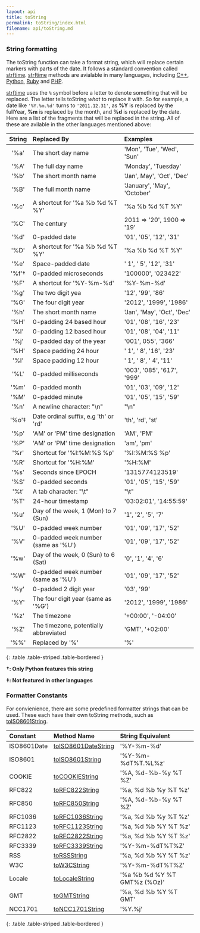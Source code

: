 ```yaml
---
layout: api
title: toString
permalink: toString/index.html
filename: api/toString.md
---
```


### String formatting ###

The toString function can take a format string, which will replace certain 
markers with parts of the date. It follows a standard convention called 
[strftime][strftime]. [strftime][strftime] methods are avialable in many 
languages, including [C++][strftimec], [Python][strftimepy], [Ruby][strftimerb] 
and [PHP][strftimephp]. 

[strftime][strftime] uses the <code>%</code> symbol before a letter to denote 
something that will be replaced. The letter tells toString _what_ to replace it 
with. So for example, a date like <code>'%Y.%m.%d'</code> turns to 
<code>'2011.12.31'</code>, as **%Y** is replaced by the fullYear, **%m** is 
replaced by the month, and **%d** is replaced by the date. Here are a list of 
the fragments that will be replaced in the string. All of these are avilable in 
the other languages mentioned above:

| String |              Replaced By              |          Examples           |
| :----: | :------------------------------------ | :-------------------------- |
|  '%a'  | The short day name                    | 'Mon', 'Tue', 'Wed', 'Sun'  |
|  '%A'  | The full day name                     | 'Monday', 'Tuesday'         |
|  '%b'  | The short month name                  | 'Jan', May', 'Oct', 'Dec'   |
|  '%B'  | The full month name                   | 'January', 'May', 'October' |
|  '%c'  | A shortcut for '%a %b %d %T %Y'       | '%a %b %d %T %Y'            |
|  '%C'  | The century                           | 2011 => '20', 1900 => '19'  |
|  '%d'  | 0-padded date                         | '01', '05', '12', '31'      |
|  '%D'  | A shortcut for '%a %b %d %T %Y'       | '%a %b %d %T %Y'            |
|  '%e'  | Space-padded date                     | ' 1', ' 5', '12', '31'      |
|  '%f'† | 0-padded microseconds                 | '100000', '023422'          |
|  '%F'  | A shortcut for '%Y-%m-%d'             | '%Y-%m-%d'                  |
|  '%g'  | The two digit yea                     | '12', '99', '86'            |
|  '%G'  | The four digit year                   | '2012', '1999', '1986'      |
|  '%h'  | The short month name                  | 'Jan', 'May', 'Oct', 'Dec'  |
|  '%H'  | 0-padding 24 based hour               | '01', '08', '16', '23'      |
|  '%I'  | 0-padding 12 based hour               | '01', '08', '04', '11'      |
|  '%j'  | 0-padded day of the year              | '001', 055', '366'          |
|  '%H'  | Space padding 24 hour                 | ' 1', ' 8', '16', '23'      |
|  '%I'  | Space padding 12 hour                 | ' 1', ' 8', ' 4', '11'      |
|  '%L'  | 0-padded milliseconds                 | '003', '085', '617', '999'  |
|  '%m'  | 0-padded month                        | '01', '03', '09', '12'      |
|  '%M'  | 0-padded minute                       | '01', '05', '15', '59'      |
|  '%n'  | A newline character: "\n"             | "\n"                        |
|  '%o'‡ | Date ordinal suffix, e.g 'th' or 'rd' | 'th', 'rd', 'st'            |
|  '%p'  | 'AM' or 'PM' time designation         | 'AM', 'PM'                  |
|  '%P'  | 'AM' or 'PM' time designation         | 'am', 'pm'                  |
|  '%r'  | Shortcut for '%I:%M:%S %p'            | '%I:%M:%S %p'               |
|  '%R'  | Shortcut for '%H:%M'                  | '%H:%M'                     |
|  '%s'  | Seconds since EPOCH                   | '1315774123519'             |
|  '%S'  | 0-padded seconds                      | '01', '05', '15', '59'      |
|  '%t'  | A tab character: "\t"                 | "\t"                        |
|  '%T'  | 24-hour timestamp                     | '03:02:01', '14:55:59'      |
|  '%u'  | Day of the week, 1 (Mon) to 7 (Sun)   | '1', '2', '5', '7'          |
|  '%U'  | 0-padded week number                  | '01', '09', '17', '52'      |
|  '%V'  | 0-padded week number (same as '%U')   | '01', '09', '17', '52'      |
|  '%w'  | Day of the week, 0 (Sun) to 6 (Sat)   | '0', '1', '4', '6'          |
|  '%W'  | 0-padded week number (same as '%U')   | '01', '09', '17', '52'      |
|  '%y'  | 0-padded 2 digit year                 | '03', '99'                  |
|  '%Y'  | The four digit year (same as '%G')    | '2012', '1999', '1986'      |
|  '%z'  | The timezone                          | '+00:00', '-04:00'          |
|  '%Z'  | The timezone, potentially abbreviated | 'GMT', '+02:00'             |
|  '%%'  | Replaced by '%'                       | '%'                         |
{: .table .table-striped .table-bordered                                       }

**†: Only Python features this string**

**‡: Not featured in other languages**

### Formatter Constants ###

For convienience, there are some predefined formatter strings that can be used.
These each have their own toString methods, such as 
[toISO8601String](/api/toISO8601String).

|   Constant  |                   Method Name                   |       String Equivalent      |
| :---------- | :---------------------------------------------- | :--------------------------- |
| ISO8601Date | [toISO8601DateString](/api/toISO8601DateString) | '%Y-%m-%d'                   |
| ISO8601     | [toISO8601String](/api/toISO8601String)         | '%Y-%m-%dT%T.%L%z'           |
| COOKIE      | [toCOOKIEString](/api/toCOOKIEString)           | '%A, %d-%b-%y %T %Z'         |
| RFC822      | [toRFC822String](/api/toRFC822String)           | '%a, %d %b %y %T %z'         |
| RFC850      | [toRFC850String](/api/toRFC850String)           | '%A, %d-%b-%y %T %Z'         |
| RFC1036     | [toRFC1036String](/api/toRFC1036String)         | '%a, %d %b %y %T %z'         |
| RFC1123     | [toRFC1123String](/api/toRFC1123String)         | '%a, %d %b %Y %T %z'         |
| RFC2822     | [toRFC2822String](/api/toRFC2822String)         | '%a, %d %b %Y %T %z'         |
| RFC3339     | [toRFC3339String](/api/toRFC3339String)         | '%Y-%m-%dT%T%Z'              |
| RSS         | [toRSSString](/api/toRSSString)                 | '%a, %d %b %Y %T %z'         |
| W3C         | [toW3CString](/api/toW3CString)                 | '%Y-%m-%dT%T%Z'              |
| Locale      | [toLocaleString](/api/toLocaleString)           | '%a %b %d %Y %T GMT%z (%Oz)' |
| GMT         | [toGMTString](/api/toGMTString)                 | '%a, %d %b %Y %T GMT'        |
| NCC1701     | [toNCC1701String](/api/toNCC1701String)         | '%Y.%j'                      |
{: .table .table-striped .table-bordered                                                       }


[strftime]: http://pubs.opengroup.org/onlinepubs/007908799/xsh/strftime.html
[strftimec]: http://www.cplusplus.com/reference/clibrary/ctime/strftime/
[strftimepy]: http://docs.python.org/library/datetime.html#strftime-strptime-behavior
[strftimerb]: http://www.ruby-doc.org/core-1.9.3/Time.html#method-i-strftime
[strftimephp]: http://php.net/manual/en/function.strftime.php
